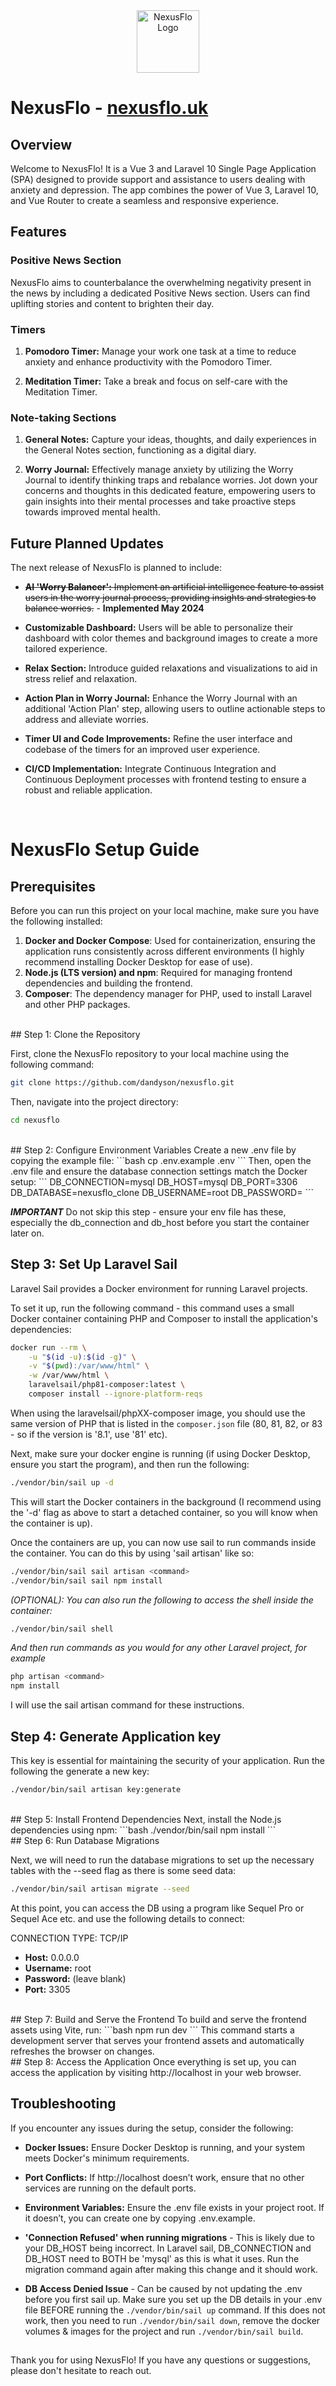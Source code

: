 <div align="center">
    <img src="public/assets/media/logos/logo.png" alt="NexusFlo Logo" width="100">
</div>

# NexusFlo - <a href="https://nexusflo.uk" target="_blank">nexusflo.uk</a>

## Overview

Welcome to NexusFlo! It is a Vue 3 and Laravel 10 Single Page Application (SPA) designed to provide support and assistance to users dealing with anxiety and depression. The app combines the power of Vue 3, Laravel 10, and Vue Router to create a seamless and responsive experience.

## Features

### Positive News Section

NexusFlo aims to counterbalance the overwhelming negativity present in the news by including a dedicated Positive News section. Users can find uplifting stories and content to brighten their day.

### Timers

1. **Pomodoro Timer:** Manage your work one task at a time to reduce anxiety and enhance productivity with the Pomodoro Timer.
   
2. **Meditation Timer:** Take a break and focus on self-care with the Meditation Timer.

### Note-taking Sections

1. **General Notes:** Capture your ideas, thoughts, and daily experiences in the General Notes section, functioning as a digital diary.

2. **Worry Journal:** Effectively manage anxiety by utilizing the Worry Journal to identify thinking traps and rebalance worries. Jot down your concerns and thoughts in this dedicated feature, empowering users to gain insights into their mental processes and take proactive steps towards improved mental health.


## Future Planned Updates

The next release of NexusFlo is planned to include:

- ~~**AI 'Worry Balancer':** Implement an artificial intelligence feature to assist users in the worry journal process, providing insights and strategies to balance worries.~~ - **Implemented May 2024**

- **Customizable Dashboard:** Users will be able to personalize their dashboard with color themes and background images to create a more tailored experience.

- **Relax Section:** Introduce guided relaxations and visualizations to aid in stress relief and relaxation.

- **Action Plan in Worry Journal:** Enhance the Worry Journal with an additional 'Action Plan' step, allowing users to outline actionable steps to address and alleviate worries.

- **Timer UI and Code Improvements:** Refine the user interface and codebase of the timers for an improved user experience.

- **CI/CD Implementation:** Integrate Continuous Integration and Continuous Deployment processes with frontend testing to ensure a robust and reliable application.

<br>

# NexusFlo Setup Guide

## Prerequisites

Before you can run this project on your local machine, make sure you have the following installed:

1. **Docker and Docker Compose**: Used for containerization, ensuring the application runs consistently across different environments (I highly recommend installing Docker Desktop for ease of use).
2. **Node.js (LTS version) and npm**: Required for managing frontend dependencies and building the frontend.
3. **Composer**: The dependency manager for PHP, used to install Laravel and other PHP packages.
<br>
## Step 1: Clone the Repository

First, clone the NexusFlo repository to your local machine using the following command:

```bash
git clone https://github.com/dandyson/nexusflo.git
``` 

Then, navigate into the project directory:
```bash
cd nexusflo
``` 
<br>
## Step 2: Configure Environment Variables
Create a new .env file by copying the example file:
```bash
cp .env.example .env
``` 
Then, open the .env file and ensure the database connection settings match the Docker setup:
```
DB_CONNECTION=mysql
DB_HOST=mysql
DB_PORT=3306
DB_DATABASE=nexusflo_clone
DB_USERNAME=root
DB_PASSWORD=
```

***IMPORTANT*** Do not skip this step - ensure your env file has these, especially the db_connection and db_host before you start the container later on.
<br>
## Step 3: Set Up Laravel Sail
Laravel Sail provides a Docker environment for running Laravel projects. 

To set it up, run the following command - this command uses a small Docker container containing PHP and Composer to install the application's dependencies:

```bash
docker run --rm \
    -u "$(id -u):$(id -g)" \
    -v "$(pwd):/var/www/html" \
    -w /var/www/html \
    laravelsail/php81-composer:latest \
    composer install --ignore-platform-reqs
```
When using the laravelsail/phpXX-composer image, you should use the same version of PHP that is listed in the `composer.json` file (80, 81, 82, or 83 - so if the version is '8.1', use '81' etc).

Next, make sure your docker engine is running (if using Docker Desktop, ensure you start the program), and then run the following:
```bash
./vendor/bin/sail up -d
``` 
This will start the Docker containers in the background (I recommend using the '-d' flag as above to start a detached container, so you will know when the container is up).

Once the containers are up, you can now use sail to run commands inside the container. You can do this by using 'sail artisan' like so:

```bash
./vendor/bin/sail sail artisan <command>
./vendor/bin/sail sail npm install
```

*(OPTIONAL): You can also run the following to access the shell inside the container:*
```bash
./vendor/bin/sail shell
```

*And then run commands as you would for any other Laravel project, for example*
```bash
php artisan <command>
npm install
```


I will use the sail artisan command for these instructions.
<br>
## Step 4: Generate Application key
This key is essential for maintaining the security of your application. Run the following the generate a new key:
```bash
./vendor/bin/sail artisan key:generate
```
<br>
## Step 5: Install Frontend Dependencies
Next, install the Node.js dependencies using npm:
```bash
./vendor/bin/sail npm install
```
<br>
## Step 6: Run Database Migrations

Next, we will need to run the database migrations to set up the necessary tables with the --seed flag as there is some seed data:

```bash
./vendor/bin/sail artisan migrate --seed
```

At this point, you can access the DB using a program like Sequel Pro or Sequel Ace etc. and use the following details to connect:

CONNECTION TYPE: TCP/IP
- **Host:** 0.0.0.0
- **Username:** root
- **Password:** (leave blank)
- **Port:** 3305

<br>
## Step 7: Build and Serve the Frontend
To build and serve the frontend assets using Vite, run:
```bash
npm run dev
``` 
This command starts a development server that serves your frontend assets and automatically refreshes the browser on changes.
<br>
## Step 8: Access the Application
Once everything is set up, you can access the application by visiting http://localhost in your web browser.

## Troubleshooting

If you encounter any issues during the setup, consider the following:

- **Docker Issues:** Ensure Docker Desktop is running, and your system meets Docker's minimum requirements.

- **Port Conflicts:** If http://localhost doesn’t work, ensure that no other services are running on the default ports.

- **Environment Variables:** Ensure the .env file exists in your project root. If it doesn’t, you can create one by copying .env.example.

- **'Connection Refused' when running migrations** - This is likely due to your DB_HOST being incorrect. In Laravel sail, DB_CONNECTION and DB_HOST need to BOTH be 'mysql' as this is what it uses. Run the migration command again after making this change and it should work.

- **DB Access Denied Issue** - Can be caused by not updating the .env before you first sail up. Make sure you set up the DB details in your .env file BEFORE running the `./vendor/bin/sail up` command. If this does not work, then you need to run `./vendor/bin/sail down`, remove the docker volumes & images for the project and run `./vendor/bin/sail build`.


## 

Thank you for using NexusFlo! If you have any questions or suggestions, please don't hesitate to reach out.
